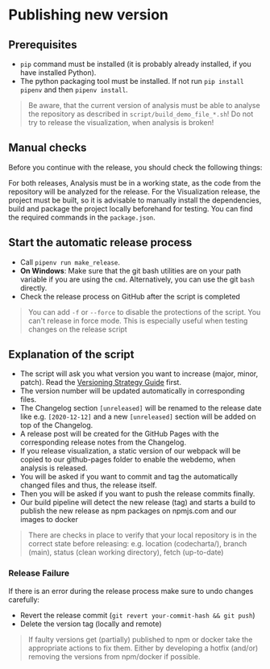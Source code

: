 # Publishing new version

## Prerequisites

- `pip` command must be installed (it is probably already installed, if you have installed Python).
- The python packaging tool must be installed. If not run `pip install pipenv` and then `pipenv install`.

> Be aware, that the current version of analysis must be able to analyse the repository as described in `script/build_demo_file_*.sh`! Do not try to release the visualization, when analysis is broken!

## Manual checks

Before you continue with the release, you should check the following things:

For both releases, Analysis must be in a working state, as the code from the repository will be analyzed for the release.
For the Visualization release, the project must be built, so it is advisable to manually install the dependencies, build and package the project locally beforehand for testing. You can find the required commands in the `package.json`.

## Start the automatic release process

- Call `pipenv run make_release`.
- **On Windows**: Make sure that the git bash utilities are on your path variable if you are using the `cmd`. Alternatively, you can use the git `bash` directly.
- Check the release process on GitHub after the script is completed

> You can add `-f` or `--force` to disable the protections of the script. You can't release in force mode.
> This is especially useful when testing changes on the release script

## Explanation of the script

- The script will ask you what version you want to increase (major, minor, patch). Read the [Versioning Strategy Guide](https://maibornwolff.github.io/codecharta/docs/versioning/) first.
- The version number will be updated automatically in corresponding files.
- The Changelog section `[unreleased]` will be renamed to the release date like e.g. `[2020-12-12]` and a new `[unreleased]` section will be added on top of the Changelog.
- A release post will be created for the GitHub Pages with the corresponding release notes from the Changelog.
- If you release visualization, a static version of our webpack will be copied to our github-pages folder to enable the webdemo, when analysis is released.
- You will be asked if you want to commit and tag the automatically changed files and thus, the release itself.
- Then you will be asked if you want to push the release commits finally.
- Our build pipeline will detect the new release (tag) and starts a build to publish the new release as npm packages on npmjs.com and our images to docker

> There are checks in place to verify that your local repository is in the correct state before releasing:
> e.g. location (codecharta/), branch (main), status (clean working directory), fetch (up-to-date)

### Release Failure

If there is an error during the release process make sure to undo changes carefully:

- Revert the release commit (`git revert your-commit-hash && git push`)
- Delete the version tag (locally and remote)

> If faulty versions get (partially) published to npm or docker take the appropriate actions to fix them. Either by
> developing a hotfix (and/or) removing the versions from npm/docker if possible.
